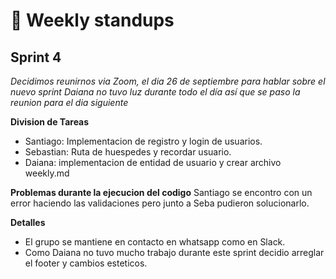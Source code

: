 # :notebook: Weekly standups
## Sprint 4
_Decidimos reunirnos via Zoom, el dia 26 de septiembre para hablar sobre el nuevo sprint_
_Daiana no tuvo luz durante todo el día así que se paso la reunion para el dia siguiente_

**Division de Tareas** 
- Santiago: Implementacion de registro y login de usuarios.
- Sebastian: Ruta de huespedes y recordar usuario.
- Daiana: implementacion de entidad de usuario y crear archivo weekly.md

**Problemas durante la ejecucion del codigo**
Santiago se encontro con un error haciendo las validaciones pero junto a Seba pudieron solucionarlo. 

**Detalles**
- El grupo se mantiene en contacto en whatsapp como en Slack. 
- Como Daiana no tuvo mucho trabajo durante este sprint decidio arreglar el footer y cambios esteticos. 

